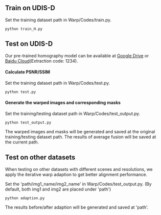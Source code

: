 ## Train on UDIS-D
Set the training dataset path in Warp/Codes/train.py.

```
python train_H.py
```

## Test on UDIS-D
Our pre-trained homography model can be available at [Google Drive]() or [Baidu Cloud](https://pan.baidu.com/s/1Fx6YnQi9B2wvP_TOVAaBEA)(Extraction code: 1234).
#### Calculate PSNR/SSIM
Set the training dataset path in Warp/Codes/test.py.

```
python test.py
```

#### Generate the warped images and corresponding masks
Set the training/testing dataset path in Warp/Codes/test_output.py.

```
python test_output.py
```
The warped images and masks will be generated and saved at the original training/testing dataset path. The results of average fusion will be saved at the current path.

## Test on other datasets
When testing on other datasets with different scenes and resolutions, we apply the iterative warp adaption to get better alignment performance.

Set the 'path/img1_name/img2_name' in Warp/Codes/test_output.py. (By default, both img1 and img2 are placed under 'path')
```
python adaption.py
```
The results before/after adaption will be generated and saved at 'path'.

